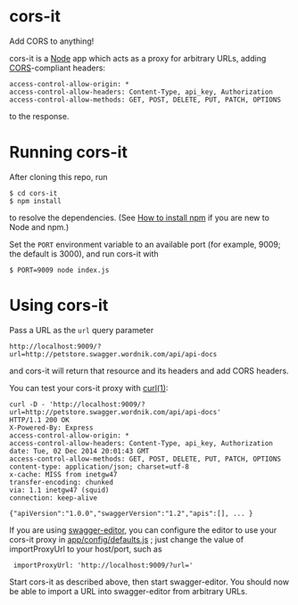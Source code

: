 cors-it
=======

Add CORS to anything!

cors-it is a [Node](http://nodejs.org/) app which acts as a proxy for arbitrary URLs,
adding [CORS](http://en.wikipedia.org/wiki/Cross-origin_resource_sharing)-compliant headers:

```
access-control-allow-origin: *
access-control-allow-headers: Content-Type, api_key, Authorization
access-control-allow-methods: GET, POST, DELETE, PUT, PATCH, OPTIONS
```
to the response.

# Running cors-it

After cloning this repo, run

```
$ cd cors-it
$ npm install
```
to resolve the dependencies. (See
[How to install npm](http://blog.npmjs.org/post/85484771375/how-to-install-npm) if you are new
to Node and npm.)

Set the `PORT` environment variable to an available port (for example, 9009; the default is 3000), and run cors-it with

```
$ PORT=9009 node index.js
```
# Using cors-it

Pass a URL as the `url` query parameter

`http://localhost:9009/?url=http://petstore.swagger.wordnik.com/api/api-docs`

and cors-it will return that resource and its headers and add CORS headers.

You can test your cors-it proxy with [curl(1)](http://curl.haxx.se/docs/manpage.html):

```
curl -D - 'http://localhost:9009/?url=http://petstore.swagger.wordnik.com/api/api-docs'
HTTP/1.1 200 OK
X-Powered-By: Express
access-control-allow-origin: *
access-control-allow-headers: Content-Type, api_key, Authorization
date: Tue, 02 Dec 2014 20:01:43 GMT
access-control-allow-methods: GET, POST, DELETE, PUT, PATCH, OPTIONS
content-type: application/json; charset=utf-8
x-cache: MISS from inetgw47
transfer-encoding: chunked
via: 1.1 inetgw47 (squid)
connection: keep-alive

{"apiVersion":"1.0.0","swaggerVersion":"1.2","apis":[], ... }
```

If you are using [swagger-editor](https://github.com/swagger-api/swagger-editor),
you can configure the editor to use your cors-it proxy
in [app/config/defaults.js](https://github.com/swagger-api/swagger-editor/blob/master/app/config/defaults.json#L30) ;
just change the value of importProxyUrl to your host/port, such as

```
 importProxyUrl: 'http://localhost:9009/?url='
```
Start cors-it as described above, then start swagger-editor.
You should now be able to import a URL into swagger-editor from arbitrary URLs.
